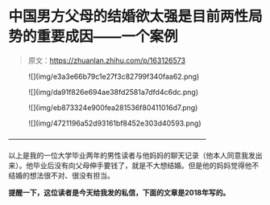 # 中国男方父母的结婚欲太强是目前两性局势的重要成因——一个案例

> 原文：<https://zhuanlan.zhihu.com/p/163126573>

<figure data-size="normal">![](img/e3a3e66b79c1e27f3c82799f340faa62.png)</figure>

<figure data-size="normal">![](img/da91f826e694ae38fd2581a7dfd4c6dc.png)</figure>

<figure data-size="normal">![](img/eb873324e900fea281536f80411016d7.png)</figure>

<figure data-size="normal">![](img/4721196a52d93161bf8452e303d40593.png)</figure>

————————————————————————————

以上是我的一位大学毕业两年的男性读者与他妈妈的聊天记录（他本人同意我发出来）。他毕业后没有向父母伸手要钱了，就是不大想结婚。但是他的妈妈觉得他不结婚的想法很不对、很没有担当。

**提醒一下，这位读者是今天给我发的私信，下面的文章是2018年写的。**

[](https://zhuanlan.zhihu.com/p/46702662)